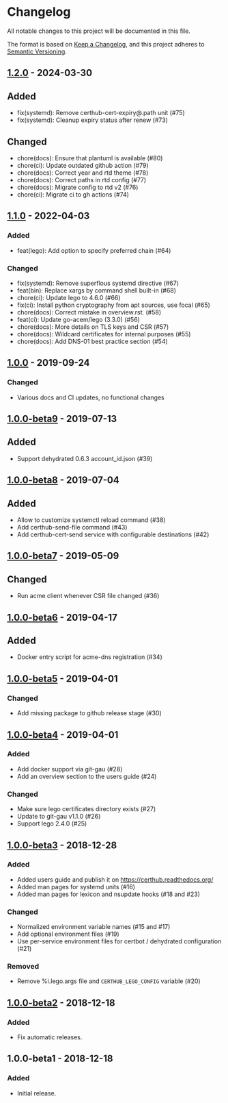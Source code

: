 # Changelog
All notable changes to this project will be documented in this file.

The format is based on [Keep a Changelog](https://keepachangelog.com/en/1.0.0/),
and this project adheres to [Semantic Versioning](https://semver.org/spec/v2.0.0.html).

## [1.2.0] - 2024-03-30

## Added
- fix(systemd): Remove certhub-cert-expiry@.path unit (#75)
- fix(systemd): Cleanup expiry status after renew (#73)

## Changed
- chore(docs): Ensure that plantuml is available (#80)
- chore(ci): Update outdated github action (#79)
- chore(docs): Correct year and rtd theme (#78)
- chore(docs): Correct paths in rtd config (#77)
- chore(docs): Migrate config to rtd v2 (#76)
- chore(ci):  Migrate ci to gh actions (#74)

## [1.1.0] - 2022-04-03

### Added
- feat(lego): Add option to specify preferred chain (#64)

### Changed
- fix(systemd): Remove superflous systemd directive (#67)
- feat(bin): Replace xargs by command shell built-in (#68)
- chore(ci): Update lego to 4.6.0 (#66)
- fix(ci): Install python cryptography from apt sources, use focal (#65)
- chore(docs): Correct mistake in overview.rst. (#58)
- feat(ci): Update go-acem/lego (3.3.0) (#56)
- chore(docs): More details on TLS keys and CSR (#57)
- chore(docs): Wildcard certificates for internal purposes (#55)
- chore(docs): Add DNS-01 best practice section (#54)

## [1.0.0] - 2019-09-24

### Changed
- Various docs and CI updates, no functional changes

## [1.0.0-beta9] - 2019-07-13

## Added
- Support dehydrated 0.6.3 account\_id.json (#39)

## [1.0.0-beta8] - 2019-07-04

## Added
- Allow to customize systemctl reload command (#38)
- Add certhub-send-file command (#43)
- Add certhub-cert-send service with configurable destinations (#42)

## [1.0.0-beta7] - 2019-05-09
## Changed
- Run acme client whenever CSR file changed (#36)

## [1.0.0-beta6] - 2019-04-17
## Added
- Docker entry script for acme-dns registration (#34)

## [1.0.0-beta5] - 2019-04-01
### Changed
- Add missing package to github release stage (#30)

## [1.0.0-beta4] - 2019-04-01
### Added
- Add docker support via git-gau (#28)
- Add an overview section to the users guide (#24)

### Changed
- Make sure lego certificates directory exists (#27)
- Update to git-gau v1.1.0 (#26)
- Support lego 2.4.0 (#25)

## [1.0.0-beta3] - 2018-12-28
### Added
- Added users guide and publish it on https://certhub.readthedocs.org/
- Added man pages for systemd units (#16)
- Added man pages for lexicon and nsupdate hooks (#18 and #23)

### Changed
- Normalized environment variable names (#15 and #17)
- Add optional environment files (#19)
- Use per-service environment files for certbot / dehydrated configuration (#21)

### Removed
- Remove %i.lego.args file and `CERTHUB_LEGO_CONFIG` variable (#20)

## [1.0.0-beta2] - 2018-12-18
### Added
- Fix automatic releases.

## 1.0.0-beta1 - 2018-12-18
### Added
- Initial release.

[Unreleased]: https://github.com/certhub/certhub/compare/v1.2.0...HEAD
[1.2.0]: https://github.com/certhub/certhub/compare/v1.1.0...v1.2.0
[1.1.0]: https://github.com/certhub/certhub/compare/v1.0.0...v1.1.0
[1.0.0]: https://github.com/certhub/certhub/compare/v1.0.0-beta9...v1.0.0
[1.0.0-beta9]: https://github.com/certhub/certhub/compare/v1.0.0-beta8...v1.0.0-beta9
[1.0.0-beta8]: https://github.com/certhub/certhub/compare/v1.0.0-beta7...v1.0.0-beta8
[1.0.0-beta7]: https://github.com/certhub/certhub/compare/v1.0.0-beta6...v1.0.0-beta7
[1.0.0-beta6]: https://github.com/certhub/certhub/compare/v1.0.0-beta5...v1.0.0-beta6
[1.0.0-beta5]: https://github.com/certhub/certhub/compare/v1.0.0-beta4...v1.0.0-beta5
[1.0.0-beta4]: https://github.com/certhub/certhub/compare/v1.0.0-beta3...v1.0.0-beta4
[1.0.0-beta3]: https://github.com/certhub/certhub/compare/v1.0.0-beta2...v1.0.0-beta3
[1.0.0-beta2]: https://github.com/certhub/certhub/compare/v1.0.0-beta1...v1.0.0-beta2
